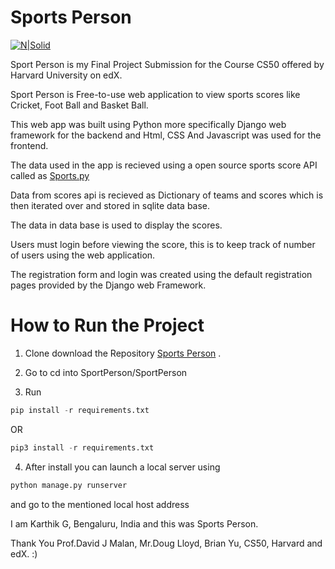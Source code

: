 # Sports Person

[![N|Solid](https://i.imgur.com/sQVAM2n.png)](https://github.com/Karthikzee/SportPerson)

Sport Person is my Final Project Submission for the Course CS50 offered by Harvard University on edX.

Sport Person is Free-to-use web application to view sports scores like Cricket, Foot Ball and Basket Ball.

This web app was built using Python more specifically Django web framework for the backend and Html, CSS And Javascript was used for the frontend.

The data used in the app is recieved using a open source sports score API called as [Sports.py](https://pypi.org/project/sports.py/)

Data from scores api is recieved as Dictionary of teams and scores which is then iterated over and stored in sqlite data base.

The data in data base is used to display the scores.

Users must login before viewing the score, this is to keep track of number of users using the web application.

The registration form and login was created using the default registration pages provided by the Django web Framework.

# How to Run the Project
1. Clone download the Repository [Sports Person](https://github.com/Karthikzee/SportPerson.git) .

2. Go to cd into SportPerson/SportPerson

3. Run
``` python
pip install -r requirements.txt
```
OR
``` python
pip3 install -r requirements.txt
```

4. After install you can launch a local server using
``` python
python manage.py runserver
```
and go to the mentioned local host address

I am Karthik G, Bengaluru, India and this was Sports Person.

Thank You Prof.David J Malan, Mr.Doug Lloyd, Brian Yu, CS50, Harvard and edX. :)

